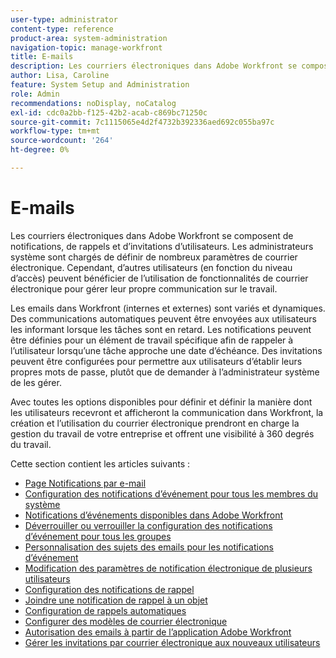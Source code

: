 ```yaml
---
user-type: administrator
content-type: reference
product-area: system-administration
navigation-topic: manage-workfront
title: E-mails
description: Les courriers électroniques dans Adobe Workfront se composent de notifications, de rappels et d’invitations d’utilisateurs. Les administrateurs système sont chargés de définir de nombreux paramètres de courrier électronique. Cependant, d’autres utilisateurs (en fonction du niveau d’accès) peuvent bénéficier de l’utilisation de fonctionnalités de courrier électronique pour gérer leur propre communication sur le travail.
author: Lisa, Caroline
feature: System Setup and Administration
role: Admin
recommendations: noDisplay, noCatalog
exl-id: cdc0a2bb-f125-42b2-acab-c869bc71250c
source-git-commit: 7c1115065e4d2f4732b392336aed692c055ba97c
workflow-type: tm+mt
source-wordcount: '264'
ht-degree: 0%

---
```


# E-mails

Les courriers électroniques dans Adobe Workfront se composent de notifications, de rappels et d’invitations d’utilisateurs. Les administrateurs système sont chargés de définir de nombreux paramètres de courrier électronique. Cependant, d’autres utilisateurs (en fonction du niveau d’accès) peuvent bénéficier de l’utilisation de fonctionnalités de courrier électronique pour gérer leur propre communication sur le travail.

Les emails dans Workfront (internes et externes) sont variés et dynamiques. Des communications automatiques peuvent être envoyées aux utilisateurs les informant lorsque les tâches sont en retard. Les notifications peuvent être définies pour un élément de travail spécifique afin de rappeler à l’utilisateur lorsqu’une tâche approche une date d’échéance. Des invitations peuvent être configurées pour permettre aux utilisateurs d’établir leurs propres mots de passe, plutôt que de demander à l’administrateur système de les gérer.

Avec toutes les options disponibles pour définir et définir la manière dont les utilisateurs recevront et afficheront la communication dans Workfront, la création et l’utilisation du courrier électronique prendront en charge la gestion du travail de votre entreprise et offrent une visibilité à 360 degrés du travail.

Cette section contient les articles suivants :

* [Page Notifications par e-mail](../../../administration-and-setup/manage-workfront/emails/email-notifications-page.md)
* [Configuration des notifications d’événement pour tous les membres du système](../../../administration-and-setup/manage-workfront/emails/configure-event-notifications-for-everyone-in-the-system.md)
* [Notifications d’événements disponibles dans Adobe Workfront](../../../administration-and-setup/manage-workfront/emails/event-notifications-available-in-wf.md)
* [Déverrouiller ou verrouiller la configuration des notifications d’événement pour tous les groupes](../../../administration-and-setup/manage-workfront/emails/unlock-configuration-of-event-notifications-for-groups.md)
* [Personnalisation des sujets des emails pour les notifications d’événement](../../../administration-and-setup/manage-workfront/emails/custom-email-subjects-event-notification.md)
* [Modification des paramètres de notification électronique de plusieurs utilisateurs](../../../administration-and-setup/manage-workfront/emails/modify-email-notification-settings-user-profiles.md)
* [Configuration des notifications de rappel](../../../administration-and-setup/manage-workfront/emails/set-up-reminder-notifications.md)
* [Joindre une notification de rappel à un objet](../../../workfront-basics/using-notifications/attach-reminder-notification-object.md)
* [Configuration de rappels automatiques](../../../administration-and-setup/manage-workfront/emails/setting-up-automatic-reminders.md)
* [Configurer des modèles de courrier électronique](../../../administration-and-setup/manage-workfront/emails/configure-email-templates.md)
* [Autorisation des emails à partir de l’application Adobe Workfront](../../../administration-and-setup/manage-workfront/emails/allow-emails-from-wf-app.md)
* [Gérer les invitations par courrier électronique aux nouveaux utilisateurs](../../../administration-and-setup/manage-workfront/emails/manage-email-invitations.md)
